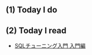 ## (1) Today I do

## (2) Today I read

- [SQLチューニング入門 入門編](https://www.slideshare.net/MikiShimogai/sql-42453213)